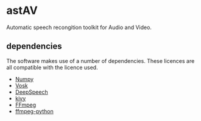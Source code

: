 # astAV
Automatic speech recongition toolkit for Audio and Video.

## dependencies

The software makes use of a number of dependencies.
These licences are all compatible with the licence used.

- [Numpy](https://github.com/numpy/numpy) 
- [Vosk](https://alphacephei.com/vosk/)
- [DeepSpeech](https://github.com/mozilla/DeepSpeech)
- [kivy](https://kivy.org/)
- [FFmpeg](https://ffmpeg.org/)
- [ffmpeg-python](https://github.com/kkroening/ffmpeg-python)